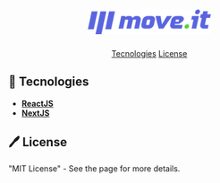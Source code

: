 <h1 align="center">
  <img alt="moveit" title="moveit" src="public/logo-full.svg" width="220px" />
</h1>

<p align="center">
 <a href="#-tech">Tecnologies</a>
 <a href="#-license">License</a>
</p>

## 🚀 Tecnologies

- **[ReactJS](https://developer.mozilla.org/en-US/docs/Glossary/HTML)**
- **[NextJS](https://sass-lang.com/documentation/syntax)**

## 🖊️ License

"MIT License" - See the page for more details.

